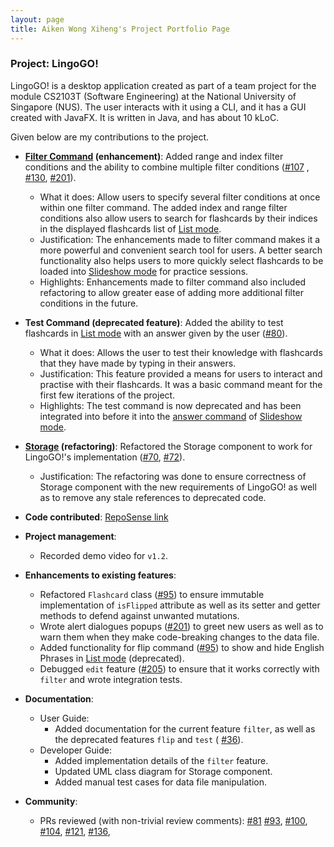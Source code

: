 ```yaml
---
layout: page
title: Aiken Wong Xiheng's Project Portfolio Page
---
```


### Project: LingoGO!

LingoGO! is a desktop application created as part of a team project for the module CS2103T (Software Engineering) at the
National University of Singapore (NUS). The user interacts with it using a CLI, and it has a GUI created with JavaFX. It is
written in Java, and has about 10 kLoC.

Given below are my contributions to the project.

* **[Filter Command](../UserGuide.md/#filtering-flashcards-by-conditions-filter) (enhancement)**: Added range 
  and index filter conditions and the ability to combine multiple filter conditions ([\#107](https://github.com/AY2122S1-CS2103T-T11-2/tp/pull/107)
  , [\#130](https://github.com/AY2122S1-CS2103T-T11-2/tp/pull/130), [\#201](https://github.com/AY2122S1-CS2103T-T11-2/tp/pull/201)).
  * What it does: Allow users to specify several filter conditions at once within one filter command. The 
    added index and range filter conditions also allow users to search for flashcards by their indices in the 
    displayed flashcards list of [List mode](../UserGuide.md/#list-mode).
  * Justification: The enhancements made to filter command makes it a more powerful and convenient search tool for 
    users. A better search functionality also helps users to more quickly select flashcards to be loaded into 
    [Slideshow mode](../UserGuide.md/#slideshow-mode) for practice sessions.
  * Highlights: Enhancements made to filter command also included refactoring to allow greater ease of adding more 
    additional filter conditions in the future.
* **Test Command (deprecated feature)**: Added the ability to test flashcards in [List mode](../UserGuide.md/#list-mode) 
  with an answer given by the user ([\#80](https://github.com/AY2122S1-CS2103T-T11-2/tp/pull/80)).
  * What it does: Allows the user to test their knowledge with flashcards that they have made by typing in their 
    answers.
  * Justification: This feature provided a means for users to interact and practise with their flashcards. It 
    was a basic command meant for the first few iterations of the project.
  * Highlights: The test command is now deprecated and has been integrated into before it into the
    [answer command](../UserGuide.md/#answering-a-flashcard--answer) of [Slideshow mode](../UserGuide.md/#slideshow-mode).
  
* **[Storage](../DeveloperGuide.md/#storage-component) (refactoring)**: Refactored the Storage component to work for 
  LingoGO!'s implementation ([\#70](https://github.com/AY2122S1-CS2103T-T11-2/tp/pull/70), [\#72](https://github.com/AY2122S1-CS2103T-T11-2/tp/pulls?q=is%3Apr+author%3Aaikenwx+is%3Aclosed)).
  * Justification: The refactoring was done to ensure correctness of Storage component with the new requirements of 
    LingoGO! as well as to remove any stale references to deprecated code.

* **Code contributed**: [RepoSense link](https://nus-cs2103-ay2122s1.github.io/tp-dashboard/?search=&sort=groupTitle&sortWithin=title&since=2021-09-17&timeframe=commit&mergegroup=&groupSelect=groupByRepos&breakdown=false&tabOpen=true&tabAuthor=aikenwx&tabRepo=AY2122S1-CS2103T-T11-2%2Ftp%5Bmaster%5D&authorshipIsMergeGroup=false&authorshipFileTypes=docs~functional-code~test-code&authorshipIsBinaryFileTypeChecked=false&tabType=authorship)

* **Project management**:
    * Recorded demo video for `v1.2`.

* **Enhancements to existing features**:
  * Refactored `Flashcard` class ([\#95](https://github.com/AY2122S1-CS2103T-T11-2/tp/pull/95)) to ensure immutable 
    implementation of `isFlipped` attribute as well as its setter
    and getter methods to defend against unwanted mutations.
  * Wrote alert dialogues popups ([\#201](https://github.com/AY2122S1-CS2103T-T11-2/tp/pull/201)) to greet new users as well as to warn them when they make code-breaking changes to 
    the 
    data file.
  * Added functionality for flip command ([\#95](https://github.com/AY2122S1-CS2103T-T11-2/tp/pull/95)) to show and hide English Phrases in [List mode](../UserGuide.md/#list-mode) 
    (deprecated).
  * Debugged `edit` feature ([\#205](https://github.com/AY2122S1-CS2103T-T11-2/tp/pull/205)) to ensure that it works correctly with `filter` and wrote integration tests.  

* **Documentation**:
  * User Guide:
    * Added documentation for the current feature `filter`, as well as the deprecated features `flip` and `test` (
      [\#36](https://github.com/AY2122S1-CS2103T-T11-2/tp/pull/36)).
  * Developer Guide:
    * Added implementation details of the `filter` feature.
    * Updated UML class diagram for Storage component.
    * Added manual test cases for data file manipulation. 

* **Community**:
  * PRs reviewed (with non-trivial review comments): 
  [\#81](https://github.com/AY2122S1-CS2103T-T11-2/tp/pull/81)
  [\#93](https://github.com/AY2122S1-CS2103T-T11-2/tp/pull/93), 
  [\#100](https://github.com/AY2122S1-CS2103T-T11-2/tp/pull/100), 
  [\#104](https://github.com/AY2122S1-CS2103T-T11-2/tp/pull/104), 
  [\#121](https://github.com/AY2122S1-CS2103T-T11-2/tp/pull/121),
  [\#136](https://github.com/AY2122S1-CS2103T-T11-2/tp/pull/136),

    